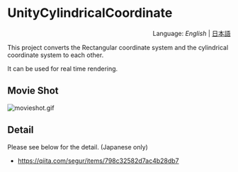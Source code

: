 # UnityCylindricalCoordinate

<div style="text-align:right">Language: <i>English</i> | <a href="README_JA.md">日本語</a></div>

This project converts the Rectangular coordinate system and the cylindrical coordinate system to each other.

It can be used for real time rendering.



## Movie Shot

![movieshot.gif](https://raw.githubusercontent.com/wiki/segurvita/UnityCylindricalCoordinate/images/movieshot.gif)



## Detail

Please see below for the detail. (Japanese only)

- https://qiita.com/segur/items/798c32582d7ac4b28db7